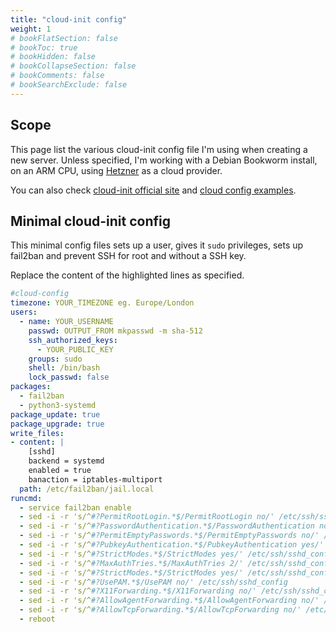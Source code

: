 ```yaml
---
title: "cloud-init config"
weight: 1
# bookFlatSection: false
# bookToc: true
# bookHidden: false
# bookCollapseSection: false
# bookComments: false
# bookSearchExclude: false
---
```


## Scope

This page list the various cloud-init config file I'm using when creating a new server. Unless specified, I'm working with a Debian Bookworm install, on an ARM CPU, using [Hetzner](https://www.hetzner.com/) as a cloud provider.

You can also check [cloud-init official site](https://cloud-init.io/) and [cloud config examples](https://cloudinit.readthedocs.io/en/latest/reference/examples.html).

## Minimal cloud-init config

This minimal config files sets up a user, gives it `sudo` privileges, sets up fail2ban and prevent SSH for root and without a SSH key.

Replace the content of the highlighted lines as specified.

```yml {hl_lines=[2,4,5,7] style=emacs}
#cloud-config
timezone: YOUR_TIMEZONE eg. Europe/London 
users:
  - name: YOUR_USERNAME
    passwd: OUTPUT_FROM mkpasswd -m sha-512
    ssh_authorized_keys:
      - YOUR_PUBLIC_KEY
    groups: sudo
    shell: /bin/bash
    lock_passwd: false
packages:
  - fail2ban
  - python3-systemd
package_update: true
package_upgrade: true
write_files:
- content: |
    [sshd]
    backend = systemd
    enabled = true
    banaction = iptables-multiport
  path: /etc/fail2ban/jail.local
runcmd:
  - service fail2ban enable
  - sed -i -r 's/^#?PermitRootLogin.*$/PermitRootLogin no/' /etc/ssh/sshd_config
  - sed -i -r 's/^#?PasswordAuthentication.*$/PasswordAuthentication no/' /etc/ssh/sshd_config 
  - sed -i -r 's/^#?PermitEmptyPasswords.*$/PermitEmptyPasswords no/' /etc/ssh/sshd_config 
  - sed -i -r 's/^#?PubkeyAuthentication.*$/PubkeyAuthentication yes/' /etc/ssh/sshd_config  
  - sed -i -r 's/^#?StrictModes.*$/StrictModes yes/' /etc/ssh/sshd_config 
  - sed -i -r 's/^#?MaxAuthTries.*$/MaxAuthTries 2/' /etc/ssh/sshd_config 
  - sed -i -r 's/^#?StrictModes.*$/StrictModes yes/' /etc/ssh/sshd_config 
  - sed -i -r 's/^#?UsePAM.*$/UsePAM no/' /etc/ssh/sshd_config  
  - sed -i -r 's/^#?X11Forwarding.*$/X11Forwarding no/' /etc/ssh/sshd_config    
  - sed -i -r 's/^#?AllowAgentForwarding.*$/AllowAgentForwarding no/' /etc/ssh/sshd_config    
  - sed -i -r 's/^#?AllowTcpForwarding.*$/AllowTcpForwarding no/' /etc/ssh/sshd_config    
  - reboot
```